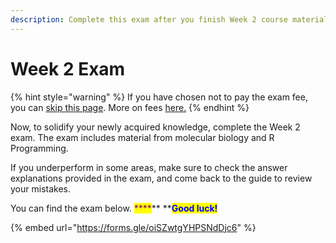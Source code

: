 ```yaml
---
description: Complete this exam after you finish Week 2 course material.
---
```


# Week 2 Exam

{% hint style="warning" %}
If you have chosen not to pay the exam fee, you can [skip this page](broken-reference). More on fees [here.](https://abi.am/education/omicss-guide-2021/)
{% endhint %}

Now, to solidify your newly acquired knowledge, complete the Week 2 exam. The exam includes material from molecular biology and R Programming.

If you underperform in some areas, make sure to check the answer explanations provided in the exam, and come back to the guide to review your mistakes.&#x20;

You can find the exam below. <mark style="color:purple;">****</mark>** **<mark style="color:blue;">**Good luck!**</mark>

{% embed url="https://forms.gle/oiSZwtgYHPSNdDjc6" %}
